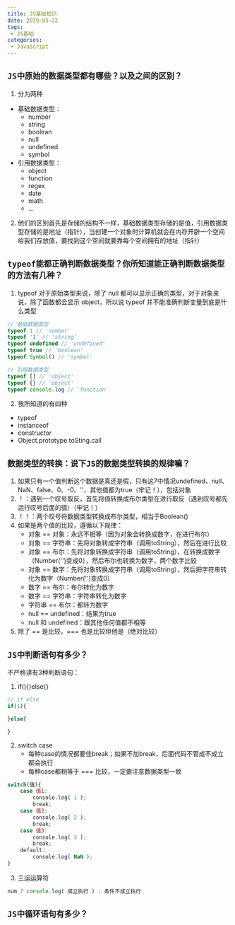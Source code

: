```yaml
---
title: JS基础知识
date: 2019-05-22
tags:
 - JS基础
categories:
 - JavaScript
---
```


## `JS中原始的数据类型都有哪些？以及之间的区别？`  
1. 分为两种
- 基础数据类型：
  - number
  - string
  - boolean
  - null
  - undefined
  - symbol
- 引用数据类型：
  - object
  - function
  - regex
  - date
  - math
  - ...

2. 他们的区别首先是存储的结构不一样，基础数据类型存储的是值，引用数据类型存储的是地址（指针），当创建一个对象时计算机就会在内存开辟一个空间给我们存放值，要找到这个空间就要靠每个空间拥有的地址（指针）

## `typeof能都正确判断数据类型？你所知道能正确判断数据类型的方法有几种？`
1. typeof 对于原始类型来说，除了 null 都可以显示正确的类型，对于对象来说，除了函数都会显示 object，所以说 typeof 并不能准确判断变量到底是什么类型
```javascript
// 基础数据类型
typeof 1 // 'number'
typeof '1' // 'string'
typeof undefined // 'undefined'
typeof true // 'boolean'
typeof Symbol() // 'symbol'

// 引用数据类型
typeof [] // 'object'
typeof {} // 'object'
typeof console.log // 'function'
```
 
2. 我所知道的有四种
- typeof
- instanceof
- constructor
- Object.prototype.toSting.call

## `数据类型的转换：说下JS的数据类型转换的规律嘛？`
1. 如果只有一个值判断这个数据是真还是假，只有这7中情况undefined、null、NaN、false、0、-0、''、其他值都为true（牢记！），包括对象
2. ！：遇到一个叹号取反，首先将值转换成布尔类型在进行取反（遇到叹号都先运行叹号后面的值）（牢记！）
3. ！！：两个叹号将数据类型转换成布尔类型，相当于Boolean()
3. 如果是两个值的比较，遵循以下规律：
    - 对象 == 对象：永远不相等（因为对象会转换成数字，在进行布尔）
    - 对象 == 字符串：先将对象转成字符串（调用toString），然后在进行比较
    - 对象 == 布尔：先将对象转换成字符串（调用toString），在转换成数字（Number('')变成0），然后布尔也转换为数字，两个数字比较
    - 对象 == 数字：先将对象转换成字符串（调用toString），然后把字符串转化为数字（Number('')变成0）
    - 数字 == 布尔：布尔转化为数字
    - 数字 == 字符串：字符串转化为数字
    - 字符串 == 布尔：都转为数字
    - null == undefined：结果为true
    - null 和 undefined：跟其他任何值都不相等
4. 除了 == 是比较，=== 也是比较但他是（绝对比较）

## `JS中判断语句有多少？`
不严格讲有3种判断语句：
1. if(){}else{}
```javascript
// if else
if(1){

}else{

}
```
2. switch case
    - 每种case的情况都要佳break；如果不加break，后面代码不管成不成立都会执行
    - 每种case都相等于 === 比较，一定要注意数据类型一致
```javascript
switch(值){
    case 值1:
        console.log( 1 );
        break;
    case 值2:
        console.log( 2 );
        break;
    case 值3:
        console.log( 3 );
        break;
    default：
        console.log( NaN );
}
```
3. 三运运算符
```javascript
num ? console.log( 成立执行 ) : 条件不成立执行
```
## `JS中循环语句有多少？`
